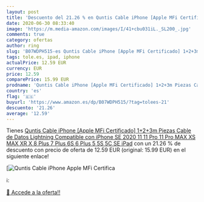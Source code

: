 ```yaml
---
layout: post
title: 'Descuento del 21.26 % en Quntis Cable iPhone [Apple MFi Certifica'
date: 2020-06-30 08:33:40
image: 'https://m.media-amazon.com/images/I/41+cbu031iL._SL200_.jpg'
comments: true
category: ofertas
author: ring
slug: 'B07WDPH515-es Quntis Cable iPhone [Apple MFi Certificado] 1+2+3m Piezas...'
tags: tole.es, ipad, iphone
actualPrice: 12.59 EUR
currency: EUR
price: 12.59
comparePrice: 15.99 EUR
prodname: 'Quntis Cable iPhone [Apple MFi Certificado] 1+2+3m Piezas Cable de Datos Lightning Compatible con iPhone SE 2020 11 11 Pro 11 Pro MAX XS MAX XR X 8 Plus 7 Plus 6S 6 Plus 5 5S 5C SE iPad'
country: 'es'
flag: '🇪🇸'
buyurl: 'https://www.amazon.es/dp/B07WDPH515/?tag=tolees-21'
descuento: '21.26'
average: '12.59'
---
```


Tienes [Quntis Cable iPhone [Apple MFi Certificado] 1+2+3m Piezas Cable de Datos Lightning Compatible con iPhone SE 2020 11 11 Pro 11 Pro MAX XS MAX XR X 8 Plus 7 Plus 6S 6 Plus 5 5S 5C SE iPad](https://www.amazon.es/dp/B07WDPH515/?tag=tolees-21) con un 21.26 % de descuento con precio de oferta de 12.59 EUR (original: 15.99 EUR) en el siguiente enlace!

[![Quntis Cable iPhone [Apple MFi Certifica](https://m.media-amazon.com/images/I/41+cbu031iL._SL200_.jpg)](https://www.amazon.es/dp/B07WDPH515/?tag=tolees-21)

ℹ️:


[🛒 Accede a la oferta!!](https://www.amazon.es/dp/B07WDPH515/?tag=tolees-21)
